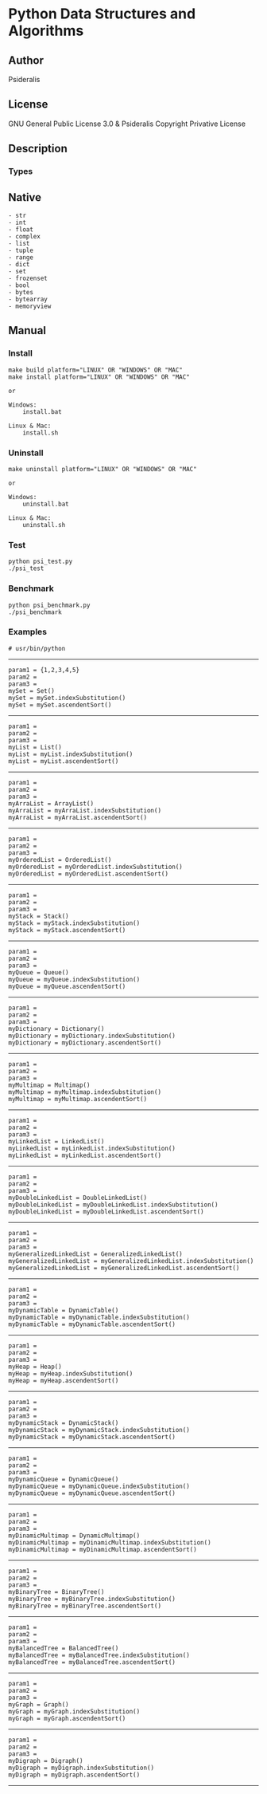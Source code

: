 # Python Data Structures and Algorithms
## Author
Psideralis
## License
GNU General Public License 3.0 & Psideralis Copyright Privative License
## Description

### Types

## Native
    - str
    - int
    - float
    - complex
    - list
    - tuple
    - range
    - dict
    - set
    - frozenset
    - bool
    - bytes
    - bytearray
    - memoryview

## Manual
### Install

    make build platform="LINUX" OR "WINDOWS" OR "MAC"
    make install platform="LINUX" OR "WINDOWS" OR "MAC"

    or

    Windows:
        install.bat

    Linux & Mac:
        install.sh

### Uninstall

    make uninstall platform="LINUX" OR "WINDOWS" OR "MAC"
 
    or

    Windows:
        uninstall.bat

    Linux & Mac:
        uninstall.sh

### Test
    python psi_test.py
    ./psi_test


### Benchmark
    python psi_benchmark.py
    ./psi_benchmark

### Examples
    # usr/bin/python
-------------------------------------------------------------------------
    param1 = {1,2,3,4,5}
    param2 = 
    param3 = 
    mySet = Set()
    mySet = mySet.indexSubstitution()
    mySet = mySet.ascendentSort()
-------------------------------------------------------------------------
    param1 = 
    param2 = 
    param3 = 
    myList = List()
    myList = myList.indexSubstitution()
    myList = myList.ascendentSort()
-------------------------------------------------------------------------
    param1 = 
    param2 = 
    param3 = 
    myArraList = ArrayList()
    myArraList = myArraList.indexSubstitution()
    myArraList = myArraList.ascendentSort()
-------------------------------------------------------------------------
    param1 = 
    param2 = 
    param3 = 
    myOrderedList = OrderedList()
    myOrderedList = myOrderedList.indexSubstitution()
    myOrderedList = myOrderedList.ascendentSort()
-------------------------------------------------------------------------
    param1 = 
    param2 = 
    param3 = 
    myStack = Stack()
    myStack = myStack.indexSubstitution()
    myStack = myStack.ascendentSort()
-------------------------------------------------------------------------
    param1 = 
    param2 = 
    param3 = 
    myQueue = Queue()
    myQueue = myQueue.indexSubstitution()
    myQueue = myQueue.ascendentSort()
-------------------------------------------------------------------------
    param1 = 
    param2 = 
    param3 = 
    myDictionary = Dictionary()
    myDictionary = myDictionary.indexSubstitution()
    myDictionary = myDictionary.ascendentSort()
-------------------------------------------------------------------------
    param1 = 
    param2 = 
    param3 = 
    myMultimap = Multimap()
    myMultimap = myMultimap.indexSubstitution()
    myMultimap = myMultimap.ascendentSort()
-------------------------------------------------------------------------
    param1 = 
    param2 = 
    param3 = 
    myLinkedList = LinkedList()
    myLinkedList = myLinkedList.indexSubstitution()
    myLinkedList = myLinkedList.ascendentSort()
-------------------------------------------------------------------------
    param1 = 
    param2 = 
    param3 = 
    myDoubleLinkedList = DoubleLinkedList()
    myDoubleLinkedList = myDoubleLinkedList.indexSubstitution()
    myDoubleLinkedList = myDoubleLinkedList.ascendentSort()
-------------------------------------------------------------------------
    param1 = 
    param2 = 
    param3 = 
    myGeneralizedLinkedList = GeneralizedLinkedList()
    myGeneralizedLinkedList = myGeneralizedLinkedList.indexSubstitution()
    myGeneralizedLinkedList = myGeneralizedLinkedList.ascendentSort()
-------------------------------------------------------------------------
    param1 = 
    param2 = 
    param3 = 
    myDynamicTable = DynamicTable()
    myDynamicTable = myDynamicTable.indexSubstitution()
    myDynamicTable = myDynamicTable.ascendentSort()
-------------------------------------------------------------------------
    param1 = 
    param2 = 
    param3 = 
    myHeap = Heap()
    myHeap = myHeap.indexSubstitution()
    myHeap = myHeap.ascendentSort()
-------------------------------------------------------------------------
    param1 = 
    param2 = 
    param3 = 
    myDynamicStack = DynamicStack() 
    myDynamicStack = myDynamicStack.indexSubstitution()
    myDynamicStack = myDynamicStack.ascendentSort()
-------------------------------------------------------------------------
    param1 = 
    param2 = 
    param3 = 
    myDynamicQueue = DynamicQueue()
    myDynamicQueue = myDynamicQueue.indexSubstitution()
    myDynamicQueue = myDynamicQueue.ascendentSort()
-------------------------------------------------------------------------
    param1 = 
    param2 = 
    param3 = 
    myDinamicMultimap = DynamicMultimap()
    myDinamicMultimap = myDinamicMultimap.indexSubstitution()
    myDinamicMultimap = myDinamicMultimap.ascendentSort()
-------------------------------------------------------------------------
    param1 = 
    param2 = 
    param3 = 
    myBinaryTree = BinaryTree()
    myBinaryTree = myBinaryTree.indexSubstitution()
    myBinaryTree = myBinaryTree.ascendentSort()
-------------------------------------------------------------------------
    param1 = 
    param2 = 
    param3 = 
    myBalancedTree = BalancedTree()
    myBalancedTree = myBalancedTree.indexSubstitution()
    myBalancedTree = myBalancedTree.ascendentSort()
-------------------------------------------------------------------------
    param1 = 
    param2 = 
    param3 = 
    myGraph = Graph()
    myGraph = myGraph.indexSubstitution()
    myGraph = myGraph.ascendentSort()
-------------------------------------------------------------------------
    param1 = 
    param2 = 
    param3 = 
    myDigraph = Digraph()
    myDigraph = myDigraph.indexSubstitution()
    myDigraph = myDigraph.ascendentSort()
-------------------------------------------------------------------------